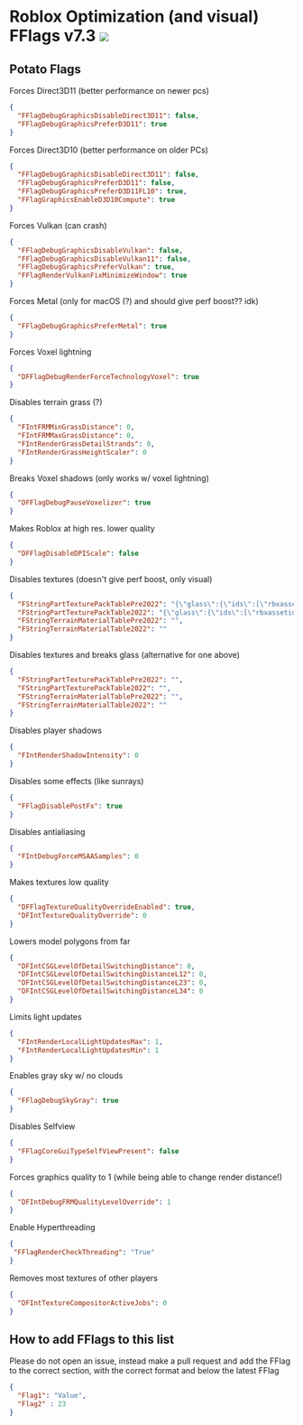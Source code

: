 # Roblox Optimization (and visual) FFlags v7.3 ![](https://pixels.crd.co/assets/images/gallery13/4bae341f.gif)

## Potato Flags

Forces Direct3D11 (better performance on newer pcs)

```json
{
  "FFlagDebugGraphicsDisableDirect3D11": false,
  "FFlagDebugGraphicsPreferD3D11": true
}
```

Forces Direct3D10 (better performance on older PCs)

```json
{
  "FFlagDebugGraphicsDisableDirect3D11": false,
  "FFlagDebugGraphicsPreferD3D11": false,
  "FFlagDebugGraphicsPreferD3D11FL10": true,
  "FFlagGraphicsEnableD3D10Compute": true
}
```

Forces Vulkan (can crash)

```json
{
  "FFlagDebugGraphicsDisableVulkan": false,
  "FFlagDebugGraphicsDisableVulkan11": false,
  "FFlagDebugGraphicsPreferVulkan": true,
  "FFlagRenderVulkanFixMinimizeWindow": true
}
```

Forces Metal (only for macOS (?) and should give perf boost?? idk)

```json
{
  "FFlagDebugGraphicsPreferMetal": true
}
```

Forces Voxel lightning

```json
{
  "DFFlagDebugRenderForceTechnologyVoxel": true
}
```

Disables terrain grass (?)

```json
{
  "FIntFRMMinGrassDistance": 0,
  "FIntFRMMaxGrassDistance": 0,
  "FIntRenderGrassDetailStrands": 0,
  "FIntRenderGrassHeightScaler": 0
}
```

Breaks Voxel shadows (only works w/ voxel lightning)

```json
{
  "DFFlagDebugPauseVoxelizer": true
}
```

Makes Roblox at high res. lower quality

```json
{
  "DFFlagDisableDPIScale": false
}
```

Disables textures (doesn't give perf boost, only visual)

```json
{
  "FStringPartTexturePackTablePre2022": "{\"glass\":{\"ids\":[\"rbxassetid://7547304948\",\"rbxassetid://7546645118\"],\"color\":[254,254,254,7]}}",
  "FStringPartTexturePackTable2022": "{\"glass\":{\"ids\":[\"rbxassetid://7547304948\",\"rbxassetid://7546645118\"],\"color\":[254,254,254,7]}}",
  "FStringTerrainMaterialTablePre2022": "",
  "FStringTerrainMaterialTable2022": ""
}
```

Disables textures and breaks glass (alternative for one above)

```json
{
  "FStringPartTexturePackTablePre2022": "",
  "FStringPartTexturePackTable2022": "",
  "FStringTerrainMaterialTablePre2022": "",
  "FStringTerrainMaterialTable2022": ""
}
```

Disables player shadows

```json
{
  "FIntRenderShadowIntensity": 0
}
```

Disables some effects (like sunrays)

```json
{
  "FFlagDisablePostFx": true
}
```

Disables antialiasing

```json
{
  "FIntDebugForceMSAASamples": 0
}
```

Makes textures low quality

```json
{
  "DFFlagTextureQualityOverrideEnabled": true,
  "DFIntTextureQualityOverride": 0
}
```

Lowers model polygons from far

```json
{
  "DFIntCSGLevelOfDetailSwitchingDistance": 0,
  "DFIntCSGLevelOfDetailSwitchingDistanceL12": 0,
  "DFIntCSGLevelOfDetailSwitchingDistanceL23": 0,
  "DFIntCSGLevelOfDetailSwitchingDistanceL34": 0
}
```

Limits light updates

```json
{
  "FIntRenderLocalLightUpdatesMax": 1,
  "FIntRenderLocalLightUpdatesMin": 1
}
```

Enables gray sky w/ no clouds

```json
{
  "FFlagDebugSkyGray": true
}
```

Disables Selfview

```json
{
  "FFlagCoreGuiTypeSelfViewPresent": false
}
```

Forces graphics quality to 1 (while being able to change render distance!)

```json
{
  "DFIntDebugFRMQualityLevelOverride": 1
}
```

Enable Hyperthreading

```json
{
 "FFlagRenderCheckThreading": "True"
}
```

Removes most textures of other players
```json
{
  "DFIntTextureCompositorActiveJobs": 0
}
```

## How to add FFlags to this list

Please do not open an issue, instead make a pull request and add the FFlag to the correct section, with the correct format and below the latest FFlag
```json
{
  "Flag1": "Value",
  "Flag2" : 23
}
```
